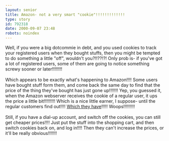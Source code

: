 ```yaml
---
layout: senior
title: Amazon- not a very smart "cookie"!!!!!!!!!!!!!
type: story
id: 792318
date: 2000-09-07 23:48
robots: noindex
---
```

Well, if you were a big dotcommie in debt, and you used cookies to track your registered users when they bought stuffs, then you might be tempted to do something a little "off", wouldn't you?!!??!?! Only prob is- if you've got a lot of registered users, some of them are going to notice something screwy sooner or later!!!!!!!!<br/> <br/>Which appears to be exactly what's happening to Amazon!!!! Some users have bought stuff form them, and come back the same day to find that the price of the thing they've bought has just gone up!!!!!!! Yep, you guessed it, when the Amazon webserver receives the cookie of a regular user, it ups the price a little bit!!!!!!!!! Which is a nice little earner, I suppose- until the regular customers find out!!!! <a href="http://www.theregister.co.uk/content/1/13069.html">Which they have</a>!!!!! Woops!!!!!!!!!<br/> <br/>Still, if you have a dial-up account, and switch off the cookies, you can still get cheaper prices!!!! Just put the stuff into the shopping cart, and then switch cookies back on, and log in!!!! Then they can't increase the prices, or it'll be really obvious!!!!!!!